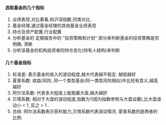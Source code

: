 #### 选取基金的几个指标
1. 业绩表现,对比着看,和沪深指数,同类对比.
2. 基金经理,通过基金经理的其他基金业绩表现
3. 持仓及资产配置,行业配置
4. 分析基金的 定期报告中的 "投资策略和计划" 部分来判断基金的投资策略是否明确,
清晰
5. 分析该基金的机构投资者的持仓变化(持有人结构)来判断

#### 几个基金指标
1. 标准差: 表示基金的收入的波动程度,越大代表越不稳定. 越低越好
2. 夏普系数: 收益/风险, 同一个类型基金(同一类型风险相似)中比较有意义,越高越好
3. 阿尔法系数: 代表多大程度上能跑赢大盘,越大越好
4. 贝塔系数: 相对于大盘的波动程度,指数为1(因为指数参照与大盘设置),比大盘波动小 < 1, 反之 > 1 .
5. 总结: 阿尔法系数表示获利能力,贝塔系数代表波动情况. 夏普系数则是两者的比例. 

